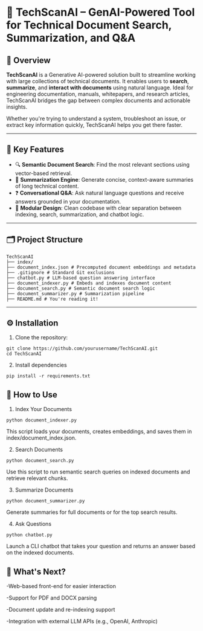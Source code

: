 # 🤖 TechScanAI – GenAI-Powered Tool for Technical Document Search, Summarization, and Q&A

## 📌 Overview

**TechScanAI** is a Generative AI-powered solution built to streamline working with large collections of technical documents. It enables users to **search**, **summarize**, and **interact with documents** using natural language. Ideal for engineering documentation, manuals, whitepapers, and research articles, TechScanAI bridges the gap between complex documents and actionable insights.

Whether you're trying to understand a system, troubleshoot an issue, or extract key information quickly, TechScanAI helps you get there faster.

---

## 🧠 Key Features

- 🔍 **Semantic Document Search**: Find the most relevant sections using vector-based retrieval.
- 📝 **Summarization Engine**: Generate concise, context-aware summaries of long technical content.
- ❓ **Conversational Q&A**: Ask natural language questions and receive answers grounded in your documentation.
- 📁 **Modular Design**: Clean codebase with clear separation between indexing, search, summarization, and chatbot logic.

---

## 🗂️ Project Structure

```
TechScanAI
├── index/
├── document_index.json # Precomputed document embeddings and metadata
├── .gitignore # Standard Git exclusions
├── chatbot.py # LLM-based question answering interface
├── document_indexer.py # Embeds and indexes document content
├── document_search.py # Semantic document search logic
├── document_summarizer.py # Summarization pipeline
├── README.md # You're reading it!
```

---

## ⚙️ Installation

1. Clone the repository:

```
git clone https://github.com/yourusername/TechScanAI.git
cd TechScanAI
```

2. Install dependencies

```
pip install -r requirements.txt
```

## 🚀 How to Use

1. Index Your Documents

```
python document_indexer.py
```
This script loads your documents, creates embeddings, and saves them in index/document_index.json.

2. Search Documents

```
python document_search.py
```
Use this script to run semantic search queries on indexed documents and retrieve relevant chunks.

3. Summarize Documents

```
python document_summarizer.py
```
Generate summaries for full documents or for the top search results.

4. Ask Questions

```
python chatbot.py
```
Launch a CLI chatbot that takes your question and returns an answer based on the indexed documents.


## 📌 What's Next?
-Web-based front-end for easier interaction

-Support for PDF and DOCX parsing

-Document update and re-indexing support

-Integration with external LLM APIs (e.g., OpenAI, Anthropic)
